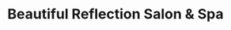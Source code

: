 ---
title: "Beautiful Reflection Salon & Spa"
url: /stroudsburg/beautiful-reflection-salon-und-spa/
shop: Kosmetik
---